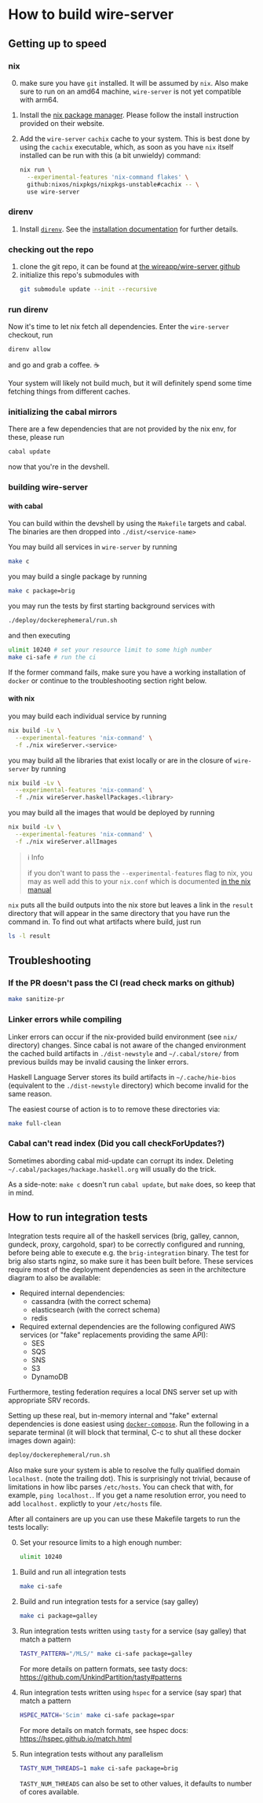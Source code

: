 # How to build wire-server

## Getting up to speed

### nix

0. make sure you have `git` installed. It will be
   assumed by `nix`. Also make sure to run on an amd64
   machine, `wire-server` is not yet compatible with arm64.

1. Install the [nix package manager](https://nixos.org/download.html).
   Please follow the install instruction provided on their website.

2. Add the `wire-server` `cachix` cache to your system.
   This is best done by using the `cachix` executable, which, as soon as you have
   `nix` itself installed can be run with this (a bit unwieldy) command:

   ```bash
   nix run \
     --experimental-features 'nix-command flakes' \
     github:nixos/nixpkgs/nixpkgs-unstable#cachix -- \
     use wire-server
   ```

### direnv

1. Install [`direnv`](https://direnv.net/). See the [installation documentation](https://direnv.net/docs/installation.html)
   for further details.

### checking out the repo

1. clone the git repo, it can be found at [the wireapp/wire-server github](https://github.com/wireapp/wire-server)
2. initialize this repo's submodules with
   ```bash
   git submodule update --init --recursive
   ```

### run direnv

Now it's time to let nix fetch all dependencies. Enter the `wire-server` checkout, run

```bash
direnv allow
```

and go and grab a coffee. ☕

Your system will likely not build much, but it will definitely
spend some time fetching things from different caches.

### initializing the cabal mirrors

There are a few dependencies that are not provided by the nix env, for these, please run
```bash
cabal update
```
now that you're in the devshell.

### building wire-server

#### with cabal

You can build within the devshell by using the `Makefile` targets and
cabal.
The binaries are then dropped into `./dist/<service-name>`

You may build all services in `wire-server` by running

```bash
make c
```

you may build a single package by running

```bash
make c package=brig
```

you may run the tests by first starting background services with

```bash
./deploy/dockerephemeral/run.sh
```

and then executing

```bash
ulimit 10240 # set your resource limit to some high number
make ci-safe # run the ci
```
If the former command fails, make sure you have a working installation of `docker`
or continue to the troubleshooting section right below.

#### with nix

you may build each individual service by running

```bash
nix build -Lv \
  --experimental-features 'nix-command' \
  -f ./nix wireServer.<service>
```

you may build all the libraries that exist locally or are in the closure of `wire-server` by running

```bash
nix build -Lv \
  --experimental-features 'nix-command' \
  -f ./nix wireServer.haskellPackages.<library>
```

you may build all the images that would be deployed by running 

```bash
nix build -Lv \
  --experimental-features 'nix-command' \
  -f ./nix wireServer.allImages
```

> ℹ️  Info
> 
> if you don't want to pass the `--experimental-features` flag to nix, you may as well
> add this to your `nix.conf` which is documented [in the nix manual](https://nixos.org/manual/nix/unstable/command-ref/conf-file.html)

`nix` puts all the build outputs into the nix store but leaves a link in the `result` directory
that will appear in the same directory that you have run the command in. To find out what
artifacts where build, just run

```bash
ls -l result
```

## Troubleshooting

### If the PR doesn't pass the CI (read check marks on github)

```bash
make sanitize-pr
```

### Linker errors while compiling

Linker errors can occur if the nix-provided build environment (see `nix/` directory) changes. Since cabal is not aware of the changed environment the cached build artifacts in `./dist-newstyle` and `~/.cabal/store/` from previous builds may be invalid causing the linker errors.

Haskell Language Server stores its build artifacts in `~/.cache/hie-bios` (equivalent to the `./dist-newstyle` directory) which become invalid for the same reason.

The easiest course of action is to to remove these directories via:

```bash
make full-clean
```

### Cabal can't read index (Did you call checkForUpdates?)

Sometimes abording cabal mid-update can corrupt its index. Deleting `~/.cabal/packages/hackage.haskell.org` will usually do the trick.

As a side-note: `make c` doesn't run `cabal update`, but `make` does, so keep that in mind.


## How to run integration tests

Integration tests require all of the haskell services (brig, galley, cannon, gundeck, proxy, cargohold, spar) to be correctly configured and running, before being able to execute e.g. the `brig-integration` binary. The test for brig also starts nginz, so make sure it has been built before.
These services require most of the deployment dependencies as seen in the architecture diagram to also be available:

- Required internal dependencies:
    - cassandra (with the correct schema)
    - elasticsearch (with the correct schema)
    - redis
- Required external dependencies are the following configured AWS services (or "fake" replacements providing the same API):
    - SES
    - SQS
    - SNS
    - S3
    - DynamoDB

Furthermore, testing federation requires a local DNS server set up with appropriate SRV records.

Setting up these real, but in-memory internal and "fake" external dependencies is done easiest using [`docker-compose`](https://docs.docker.com/compose/install/). Run the following in a separate terminal (it will block that terminal, C-c to shut all these docker images down again):

```bash
deploy/dockerephemeral/run.sh
```

Also make sure your system is able to resolve the fully qualified domain `localhost.` (note the trailing dot). This is surprisingly not trivial, because of limitations in how libc parses `/etc/hosts`. You can check that with, for example, `ping localhost.`. If you get a name resolution error, you need to add `localhost.` explictly to your `/etc/hosts` file.

After all containers are up you can use these Makefile targets to run the tests locally:

0. Set your resource limits to a high enough number: 
   ```bash
   ulimit 10240
   ```

1. Build and run all integration tests
   ```bash
   make ci-safe
   ```

2. Build and run integration tests for a service (say galley)
   ```bash
   make ci package=galley
   ```

3. Run integration tests written using `tasty` for a service (say galley) that match a pattern
   ```bash
   TASTY_PATTERN="/MLS/" make ci-safe package=galley
   ```
   For more details on pattern formats, see tasty docs: https://github.com/UnkindPartition/tasty#patterns

4. Run integration tests written using `hspec` for a service (say spar) that match a pattern
   ```bash
   HSPEC_MATCH='Scim' make ci-safe package=spar
   ```
   For more details on match formats, see hspec docs: https://hspec.github.io/match.html

5. Run integration tests without any parallelism
   ```bash
   TASTY_NUM_THREADS=1 make ci-safe package=brig
   ```

   `TASTY_NUM_THREADS` can also be set to other values, it defaults to number of cores available.
